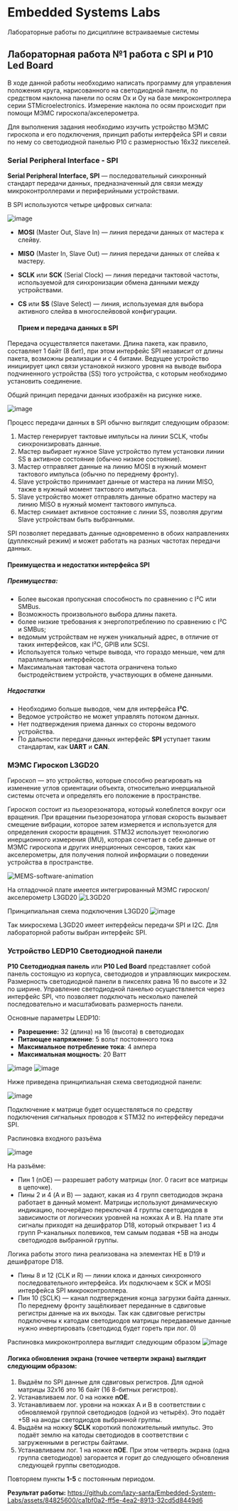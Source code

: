 # **Embedded Systems Labs**
Лабораторные работы по дисциплине встраиваемые системы

## Лабораторная работа №1 работа с SPI и P10 Led Board

В ходе данной работы необходимо написать программу для управления положения круга, нарисованного на светодиодной панели, по средством наклонна панели по осям Ox и Oy
на базе микроконтроллера серии STMicroelectronics. Измерение наклона по осям происходит при помощи МЭМС гироскопа/акселерометра. 

Для выполнения задания необходимо изучить устройство МЭМС гироскопа и его подключения, принцип работы интерфейса SPI и связи по нему 
со светодиодной панелью P10 с размерностью 16x32 пикселей.

### Serial Peripheral Interface - SPI
**Serial Peripheral Interface, SPI** — последовательный синхронный стандарт передачи данных,
предназначенный для связи между микроконтроллерами и периферийными устройствами.

В SPI используются четыре цифровых сигнала:

![image](https://github.com/lazy-santa/Embedded-System-Labs/assets/84825600/35cccc39-d990-4291-b7f2-cea0e3460775)

* **MOSI** (Master Out, Slave In) — линия передачи данных от мастера к слейву.

* **MISO** (Master In, Slave Out) — линия передачи данных от слейва к мастеру.

* **SCLK** или **SCK** (Serial Clock) — линия передачи тактовой частоты, используемой для синхронизации обмена данными между устройствами.

* **CS** или **SS** (Slave Select) — линия, используемая для выбора активного слейва в многослейвовой конфигурации.

  #### Прием и передача данных в SPI
Передача осуществляется пакетами. Длина пакета, как правило, составляет 1 байт (8 бит),
при этом интерфейс SPI независит от длины пакета, возможны реализации и с 4 битами.
Ведущее устройство инициирует цикл связи установкой
низкого уровня на выводе выбора подчиненного устройства (SS)
того устройства, с которым необходимо установить соединение.

Общий принцип передачи данных изображён на рисунке ниже.

![image](https://github.com/lazy-santa/Embedded-System-Labs/assets/84825600/42189e49-70de-4a58-9abf-ae964270bc53)

Процесс передачи данных в SPI обычно выглядит следующим образом:

1) Мастер генерирует тактовые импульсы на линии SCLK, чтобы синхронизировать данные.
2) Мастер выбирает нужное Slave устройство путем установки линии SS в активное состояние (обычно низкое состояние).
3) Мастер отправляет данные на линию MOSI в нужный момент тактового импульса (обычно по переднему фронту).
4) Slave устройство принимает данные от мастера на линии MISO, также в нужный момент тактового импульса.
5) Slave устройство может отправлять данные обратно мастеру на линию MISO в нужный момент тактового импульса.
6) Мастер снимает активное состояние с линии SS, позволяя другим Slave устройствам быть выбранными.

SPI позволяет передавать данные одновременно в обоих направлениях (дуплексный режим) и может работать на разных частотах передачи данных. 

#### Преимущества и недостатки интерфейса SPI
##### Преимущества:
* Более высокая пропускная способность по сравнению с I²C или SMBus.
* Возможность произвольного выбора длины пакета.
* более низкие требования к энергопотреблению по сравнению с I²C и SMBus;
* ведомым устройствам не нужен уникальный адрес, в отличие от таких интерфейсов, как I²C, GPIB или SCSI.
* Используется только четыре вывода, что гораздо меньше, чем для параллельных интерфейсов.
* Максимальная тактовая частота ограничена только быстродействием устройств, участвующих в обмене данными.

##### Недостатки
* Необходимо больше выводов, чем для интерфейса **I²C**.
* Ведомое устройство не может управлять потоком данных.
* Нет подтверждения приема данных со стороны ведомого устройства.
* По дальности передачи данных интерфейс **SPI** уступает таким стандартам, как **UART** и **CAN**.

### МЭМС Гироскоп L3GD20
Гироскоп — это устройство, которые способно реагировать на изменение углов ориентации объекта,
относительно инерциальной системы отсчета и определять его положение в пространстве.

Гироскоп состоит из пьезорезонатора, который колеблется вокруг оси вращения. При вращении пьезорезонатора угловая скорость вызывает смещение вибрации, которое затем измеряется и используется для определения скорости вращения. STM32 использует технологию инерционного измерения (IMU), которая сочетает в себе данные от МЭМС гироскопа и других инерционных сенсоров, таких как акселерометры, для получения полной информации о поведении устройства в пространстве.

![MEMS-software-animation](https://github.com/lazy-santa/Embedded-System-Labs/assets/84825600/2f413e34-aae5-45f4-b8e5-41ea234f97c3)

На отладочной плате имеется интегрированный МЭМС гироскоп/акселерометр L3GD20
![L3GD20](https://github.com/lazy-santa/Embedded-System-Labs/assets/84825600/8e5172b1-98c9-40e5-89ee-e945507bf404)

Принципиальная схема подключения L3GD20
![image](https://github.com/lazy-santa/Embedded-System-Labs/assets/84825600/df0e6b31-d13d-4a31-8cca-d3f6872540b1)

Так микросхема L3GD20 имеет интерфейсы передачи SPI и I2C. Для лабораторной работы выбран интерфейс SPI.

### Устройство LEDP10 Светодиодной панели
**P10 Светодиодная панель** или **P10 Led Board** представляет собой
панель состоящую из корпуса, светодиодов и управляющих микросхем.
Размерность светодиодной панели в пикселях равна 16 по высоте и
32 по ширине. Управление светодиодной панелью осуществляется
через интерфейс SPI, что позволяет подключать несколько панелей
последовательно и масштабиовать размерность панели.

Основные параметры LEDP10: 
- **Разрешение:** 32 (длина) на 16 (высота) в светодиодах
- **Питающее напряжение**: 5 вольт постоянного тока
- **Максимальное потребление тока**: 4 ампера
- **Максимальная мощность**: 20 Ватт

![image](https://github.com/lazy-santa/Embedded-System-Labs/assets/84825600/95f56691-4c29-4266-853a-ebf2ee979a48)
![image](https://github.com/lazy-santa/Embedded-System-Labs/assets/84825600/3e1f7ce6-cf64-497d-8d7d-6c2fee578411)

Ниже приведена принципиальная схема светодиодной панели:

![image](https://github.com/lazy-santa/Embedded-System-Labs/assets/84825600/05c747d5-1d83-46ad-99e3-8f58f7dfd0e6)

Подключение к матрице будет осуществляться по средству подключения сигнальных проводов к STM32 по интерфейсу передачи SPI.

Распиновка входного разъёма

![image](https://github.com/lazy-santa/Embedded-System-Labs/assets/84825600/556ca805-ae99-445d-a3a6-6541f3a6ded5)

На разъёме:
* Пин 1 (nOE) — разрешает работу матрицы (лог. 0 гасит все матрицы в цепочке).
* Пины 2 и 4 (A и B) — задают, какая из 4 групп светодиодов экрана работает в данный момент.
Матрицы используют динамическую индикацию, поочерёдно переключая 4 группы светодиодов в зависимости от логических
уровней на ножках A и B.
На плате эти сигналы приходят на дешифратор D18, который открывает 1 из 4 групп P-канальных полевиков,
тем самым подавая +5В на аноды светодиодов выбранной группы.

Логика работы этого пина реализована на элементах НЕ в D19 и дешифраторе D18.
* Пины 8 и 12 (CLK и R) — линии клока и данных синхронного последовательного интерфейса.
Их подключаем к SCK и MOSI интерфейса SPI микроконтроллера.
* Пин 10 (SCLK) — канал подтверждения конца загрузки байта данных. По переднему фронту защёлкивает переданные в сдвиговые регистры данные на их выходы.
Так как сдвиговые регистры подключены к катодам светодиодов матрицы передаваемые данные нужно инвертировать (светодиод будет гореть при лог. 0)

Распиновка микроконтроллера выглядит следующим образом
![image](https://github.com/lazy-santa/Embedded-System-Labs/assets/84825600/6c667629-3b2c-45da-a63f-f2c4f189ec9f)

#### Логика обновления экрана (точнее четверти экрана) выглядит следующим образом:
1. Выдаём по SPI данные для сдвиговых регистров.
Для одной матрицы 32x16 это 16 байт (16 8-битных регистров).
2. Устанавливаем лог. 0 на ножке **nOE**.
3. Устанавливаем лог. уровни на ножках A и B в соответствии
с обновляемой группой светодиодов (одной из четырёх).
Это подаёт +5В на аноды светодиодов выбранной группы.
4. Выдаём на ножку **SCLK** короткий положительный импульс.
Это подаёт землю на катоды светодиодов в соответствии
с загруженными в регистры байтами.
5. Устанавливаем лог. 1 на ножке **nOE**.
При этом четверть экрана (одна группа светодиодов)
загорается и горит до следующего обновления следующей группы светодиодов.

Повторяем пункты **1-5** с постоянным периодом.

**Результат работы:**
https://github.com/lazy-santa/Embedded-System-Labs/assets/84825600/ca1bf0a2-ff5e-4ea2-8913-32cd5d8449d6

